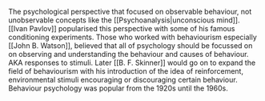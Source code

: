 The psychological perspective that focused on observable behaviour, not unobservable concepts like the [[Psychoanalysis|unconscious mind]]. [[Ivan Pavlov]] popularised this perspective with some of his famous conditioning experiments. Those who worked with behaviourism especially [[John B. Watson]],  believed that all of psychology should be focussed on on observing and understanding the behaviour and causes of behaviour. AKA responses to stimuli. 
Later [[B. F. Skinner]] would go on to expand the field of behaviourism with his introduction of the idea of reinforcement, environmental stimuli encouraging or discouraging certain behaviour. Behaviour psychology was popular from the 1920s until the 1960s.